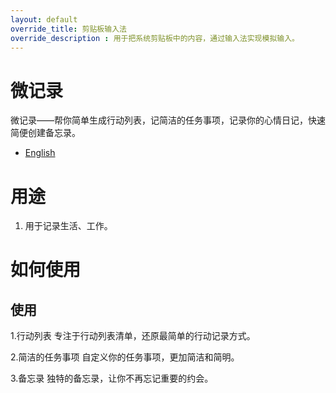```yaml
---
layout: default
override_title: 剪贴板输入法
override_description : 用于把系统剪贴板中的内容，通过输入法实现模拟输入。
---
```



# 微记录

微记录——帮你简单生成行动列表，记简洁的任务事项，记录你的心情日记，快速简便创建备忘录。

- [English](/) 

  

# 用途

1. 用于记录生活、工作。

   

# 如何使用





## 使用

1.行动列表
专注于行动列表清单，还原最简单的行动记录方式。

2.简洁的任务事项
自定义你的任务事项，更加简洁和简明。

3.备忘录
独特的备忘录，让你不再忘记重要的约会。